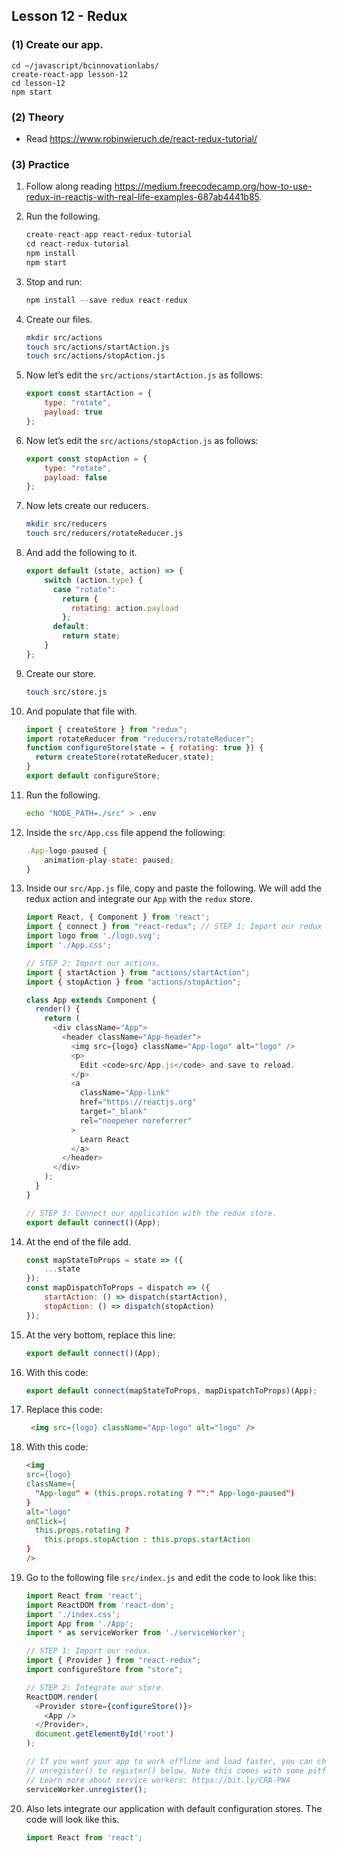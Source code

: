 ## Lesson 12 - Redux
### (1) Create our app.
  ```
  cd ~/javascript/bcinnovationlabs/
  create-react-app lesson-12
  cd lesson-12
  npm start
  ```

### (2) Theory

* Read https://www.robinwieruch.de/react-redux-tutorial/

### (3) Practice

1. Follow along reading https://medium.freecodecamp.org/how-to-use-redux-in-reactjs-with-real-life-examples-687ab4441b85.

2. Run the following.

    ```js
    create-react-app react-redux-tutorial
    cd react-redux-tutorial
    npm install
    npm start
    ```

3. Stop and run:

    ```js
    npm install --save redux react-redux
    ```

4. Create our files.

    ```bash
    mkdir src/actions
    touch src/actions/startAction.js
    touch src/actions/stopAction.js
    ```

5. Now let’s edit the ``src/actions/startAction.js`` as follows:

    ```js
    export const startAction = {
        type: "rotate",
        payload: true
    };
    ```

6. Now let’s edit the ``src/actions/stopAction.js`` as follows:

    ```js
    export const stopAction = {
        type: "rotate",
        payload: false
    };
    ```

7. Now lets create our reducers.

    ```bash
    mkdir src/reducers
    touch src/reducers/rotateReducer.js
    ```

8. And add the following to it.

    ```js
    export default (state, action) => {
        switch (action.type) {
          case "rotate":
            return {
              rotating: action.payload
            };
          default:
            return state;
        }
    };
    ```

9. Create our store.

    ```bash
    touch src/store.js
    ```

10. And populate that file with.

    ```js
    import { createStore } from "redux";
    import rotateReducer from "reducers/rotateReducer";
    function configureStore(state = { rotating: true }) {
      return createStore(rotateReducer,state);
    }
    export default configureStore;
    ```

11. Run the following.

    ```bash
    echo "NODE_PATH=./src" > .env
    ```

12. Inside the ``src/App.css`` file append the following:

    ```js
    .App-logo-paused {
        animation-play-state: paused;
    }
    ```

13. Inside our ``src/App.js`` file, copy and paste the following. We will add the redux action and integrate our ``App`` with the ``redux`` store.

    ```js
    import React, { Component } from 'react';
    import { connect } from "react-redux"; // STEP 1: Import our redux library stuff.
    import logo from './logo.svg';
    import './App.css';

    // STEP 2: Import our actions.
    import { startAction } from "actions/startAction";
    import { stopAction } from "actions/stopAction";

    class App extends Component {
      render() {
        return (
          <div className="App">
            <header className="App-header">
              <img src={logo} className="App-logo" alt="logo" />
              <p>
                Edit <code>src/App.js</code> and save to reload.
              </p>
              <a
                className="App-link"
                href="https://reactjs.org"
                target="_blank"
                rel="noopener noreferrer"
              >
                Learn React
              </a>
            </header>
          </div>
        );
      }
    }

    // STEP 3: Connect our application with the redux store.
    export default connect()(App);
    ```

14. At the end of the file add.

    ```js
    const mapStateToProps = state => ({
        ...state
    });
    const mapDispatchToProps = dispatch => ({
        startAction: () => dispatch(startAction),
        stopAction: () => dispatch(stopAction)
    });
    ```

15. At the very bottom, replace this line:

    ```js
    export default connect()(App);
    ```

16. With this code:

    ```js
    export default connect(mapStateToProps, mapDispatchToProps)(App);
    ```

17. Replace this code:

    ```html
     <img src={logo} className="App-logo" alt="logo" />
    ```

18. With this code:

    ```html
    <img
    src={logo}
    className={
      "App-logo" + (this.props.rotating ? "":" App-logo-paused")
    }
    alt="logo"
    onClick={
      this.props.rotating ?
        this.props.stopAction : this.props.startAction
    }
    />
    ```

19. Go to the following file ``src/index.js`` and edit the code to look like this:

    ```js
    import React from 'react';
    import ReactDOM from 'react-dom';
    import './index.css';
    import App from './App';
    import * as serviceWorker from './serviceWorker';

    // STEP 1: Import our redux.
    import { Provider } from "react-redux";
    import configureStore from "store";

    // STEP 2: Integrate our store.
    ReactDOM.render(
      <Provider store={configureStore()}>
        <App />
      </Provider>,
      document.getElementById('root')
    );

    // If you want your app to work offline and load faster, you can change
    // unregister() to register() below. Note this comes with some pitfalls.
    // Learn more about service workers: https://bit.ly/CRA-PWA
    serviceWorker.unregister();
    ```

20. Also lets integrate our application with default configuration stores. The code will look like this.

    ```js
    import React from 'react';

    ```
